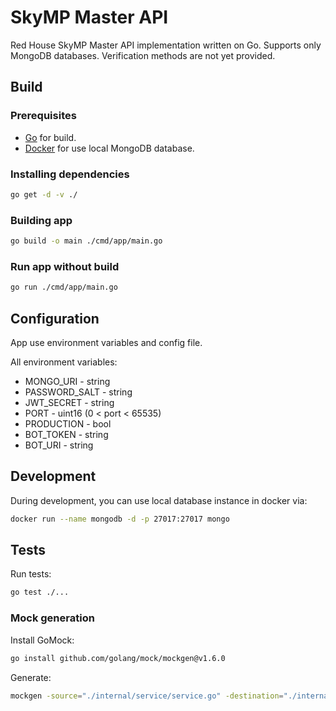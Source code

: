 # SkyMP Master API

Red House SkyMP Master API implementation written on Go. Supports only MongoDB databases. Verification methods are not yet provided.

## Build

### Prerequisites

- [Go](https://go.dev/) for build.
- [Docker](https://www.docker.com/) for use local MongoDB database.

### Installing dependencies

```bash
go get -d -v ./
```

### Building app

```bash
go build -o main ./cmd/app/main.go
```

### Run app without build

```bash
go run ./cmd/app/main.go
```

## Configuration

App use environment variables and config file.

All environment variables:

- MONGO_URI - string
- PASSWORD_SALT - string
- JWT_SECRET - string
- PORT - uint16 (0 < port < 65535)
- PRODUCTION - bool
- BOT_TOKEN - string
- BOT_URI - string

## Development

During development, you can use local database instance in docker via:

```bash
docker run --name mongodb -d -p 27017:27017 mongo
```

## Tests

Run tests:

```bash
go test ./...
```

### Mock generation

Install GoMock:

```bash
go install github.com/golang/mock/mockgen@v1.6.0
```


Generate:

```bash
mockgen -source="./internal/service/service.go" -destination="./internal/service/mocks/mock.go"
```